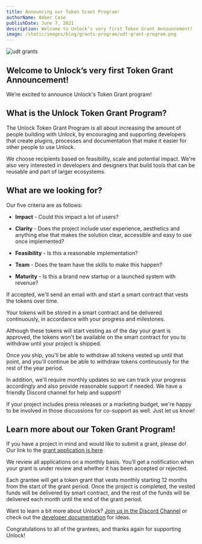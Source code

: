 ```yaml
---
title: Announcing our Token Grant Program!
authorName: Amber Case
publishDate: June 7, 2021
description: Welcome to Unlock’s very first Token Grant Announcement!
image: /static/images/blog/grants-program/udt-grant-program.png
---
```


![udt grants](/static/images/blog/grants-program/udt-grant-program.png)

## Welcome to Unlock’s very first Token Grant Announcement!

We’re excited to announce Unlock's Token Grant program!

## What is the Unlock Token Grant Program?

The Unlock Token Grant Program is all about increasing the amount of people building with Unlock, by encouraging and supporting developers that create plugins, processes and documentation that make it easier for other people to use Unlock.

We choose recipients based on feasibility, scale and potential impact. We're also very interested in developers and designers that build tools that can be reusable and part of larger ecosystems.

## What are we looking for?

Our five criteria are as follows:

* **Impact** - Could this impact a lot of users?

* **Clarity** - Does the project include user experience, aesthetics and anything else that makes the solution clear, accessible and easy to use once implemented?

* **Feasibility** - Is this a reasonable implementation?

* **Team** - Does the team have the skills to make this happen?

* **Maturity** - Is this a brand new startup or a launched system with revenue?

If accepted, we'll send an email with and start a smart contract that vests the tokens over time.

Your tokens will be stored in a smart contract and be delivered continuously, in accordance with your progress and milestones.

Although these tokens will start vesting as of the day your grant is approved, the tokens won't be available on the smart contract for you to withdraw until your project is shipped.

Once you ship, you'll be able to withdraw all tokens vested up until that point, and you'll continue be able to withdraw tokens continuously for the rest of the year period.

In addition, we'll require monthly updates so we can track your progress accordingly and also provide reasonable support if needed. We have a friendly Discord channel for help and support!

If your project includes press releases or a marketing budget, we're happy to be involved in those discussions for co-support as well. Just let us know!

## Learn more about our Token Grant Program!

If you have a project in mind and would like to submit a grant, please do! Our link to the [grant application is here](https://share.hsforms.com/1gAdLgNOESNCWJ9bJxCUAMwbvg22)

We review all applications on a monthly basis. You’ll get a notification when your grant is under review and whether it has been accepted or rejected.

Each grantee will get a token grant that vests monthly starting 12 months from the start of the grant period. Once the project is completed, the vested funds will be delivered by smart contract, and the rest of the funds will be delivered each month until the end of the grant period.

Want to learn a bit more about Unlock? [Join us in the Discord Channel](https://discord.gg/ByZjth3P)  or check out the [developer documentation](https://docs.unlock-protocol.com/) for ideas.

Congratulations to all of the grantees, and thanks again for supporting Unlock!

